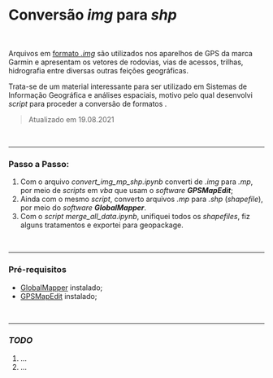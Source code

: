 # Conversão _img_ para _shp_

<br>

Arquivos em [formato _.img_](https://en.wikipedia.org/wiki/Garmin_.img) são utilizados nos aparelhos de GPS da marca Garmin e apresentam os vetores de rodovias, vias de acessos, trilhas, hidrografia entre diversas outras feições geográficas.

Trata-se de um material interessante para ser utilizado em Sistemas de Informação Geográfica e análises espaciais, motivo pelo qual desenvolvi _script_ para proceder a conversão de formatos .

> Atualizado em 19.08.2021

<br>

---

### Passo a Passo:

1. Com o arquivo _convert_img_mp_shp.ipynb_ converti de _.img_ para _.mp_, por meio de _scripts_ em _vba_ que usam o _software **GPSMapEdit**_;
2. Ainda com o mesmo _script_, converto arquivos _.mp_ para _.shp_ (_shapefile_), por meio do _software **GlobalMapper**_.
3. Com o _script merge_all_data.ipynb_, unifiquei todos os _shapefiles_, fiz alguns tratamentos e exportei para geopackage.

<br>

---

### Pré-requisitos

- [GlobalMapper](http://www.bluemarblegeo.com/products/global-mapper.php) instalado;
- [GPSMapEdit](https://www.geopainting.com/) instalado;

<br>

---

### _TODO_

1. ...
2. ...
